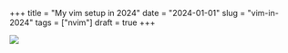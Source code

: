 +++
title = "My vim setup in 2024"
date = "2024-01-01"
slug = "vim-in-2024"
tags = ["nvim"]
draft = true
+++

![](/assets/img/2024-01-02-13-27-52.png)
